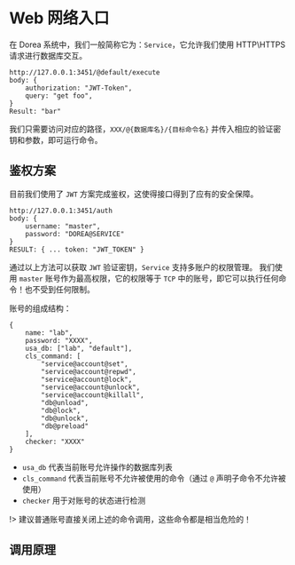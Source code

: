 # Web 网络入口

在 Dorea 系统中，我们一般简称它为：`Service`，它允许我们使用 HTTP\HTTPS 请求进行数据库交互。

```
http://127.0.0.1:3451/@default/execute
body: {
    authorization: "JWT-Token",
    query: "get foo",
}
Result: "bar"
```

我们只需要访问对应的路径，`XXX/@{数据库名}/{目标命令名}` 并传入相应的验证密钥和参数，即可运行命令。

## 鉴权方案

目前我们使用了 `JWT` 方案完成鉴权，这使得接口得到了应有的安全保障。

```
http://127.0.0.1:3451/auth
body: {
    username: "master",
    password: "DOREA@SERVICE"
}
RESULT: { ... token: "JWT_TOKEN" }
```

通过以上方法可以获取 `JWT` 验证密钥，`Service` 支持多账户的权限管理。
我们使用 `master` 账号作为最高权限，它的权限等于 `TCP` 中的账号，即它可以执行任何命令！也不受到任何限制。

账号的组成结构：

```
{
    name: "lab",
    password: "XXXX",
    usa_db: ["lab", "default"],
    cls_command: [
        "service@account@set",
        "service@account@repwd",
        "service@account@lock",
        "service@account@unlock",
        "service@account@killall",
        "db@unload",
        "db@lock",
        "db@unlock",
        "db@preload"
    ],
    checker: "XXXX"
}
```

- `usa_db` 代表当前账号允许操作的数据库列表
- `cls_command` 代表当前账号不允许被使用的命令（通过 `@` 声明子命令不允许被使用）
- `checker` 用于对账号的状态进行检测

!> 建议普通账号直接关闭上述的命令调用，这些命令都是相当危险的！

## 调用原理